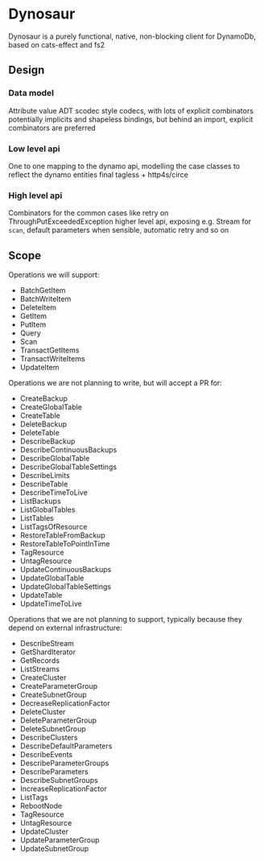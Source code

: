 # Dynosaur

Dynosaur is a purely functional, native, non-blocking client for DynamoDb, based on cats-effect and fs2

## Design

### Data model

Attribute value ADT
scodec style codecs, with lots of explicit combinators
potentially implicits and shapeless bindings, but behind an import, explicit combinators are preferred

### Low level api
One to one mapping to the dynamo api, modelling the case classes to reflect the dynamo entities
final tagless + http4s/circe

### High level api
Combinators for the common cases like retry on ThroughPutExceededException
higher level api, exposing e.g. Stream for `scan`, default parameters when sensible, automatic retry and so on


## Scope
Operations we will support:
  - BatchGetItem
  - BatchWriteItem
  - DeleteItem
  - GetItem
  - PutItem
  - Query
  - Scan
  - TransactGetItems
  - TransactWriteItems
  - UpdateItem

Operations we are not planning to write, but will accept a PR for:
  - CreateBackup
  - CreateGlobalTable
  - CreateTable
  - DeleteBackup
  - DeleteTable
  - DescribeBackup
  - DescribeContinuousBackups
  - DescribeGlobalTable
  - DescribeGlobalTableSettings
  - DescribeLimits
  - DescribeTable
  - DescribeTimeToLive
  - ListBackups
  - ListGlobalTables
  - ListTables
  - ListTagsOfResource
  - RestoreTableFromBackup
  - RestoreTableToPointInTime
  - TagResource
  - UntagResource
  - UpdateContinuousBackups
  - UpdateGlobalTable
  - UpdateGlobalTableSettings
  - UpdateTable
  - UpdateTimeToLive

Operations that we are not planning to support, typically because they depend on external infrastructure:
  - DescribeStream
  - GetShardIterator
  - GetRecords
  - ListStreams
  - CreateCluster
  - CreateParameterGroup
  - CreateSubnetGroup
  - DecreaseReplicationFactor
  - DeleteCluster
  - DeleteParameterGroup
  - DeleteSubnetGroup
  - DescribeClusters
  - DescribeDefaultParameters
  - DescribeEvents
  - DescribeParameterGroups
  - DescribeParameters
  - DescribeSubnetGroups
  - IncreaseReplicationFactor
  - ListTags
  - RebootNode
  - TagResource
  - UntagResource
  - UpdateCluster
  - UpdateParameterGroup
  - UpdateSubnetGroup




